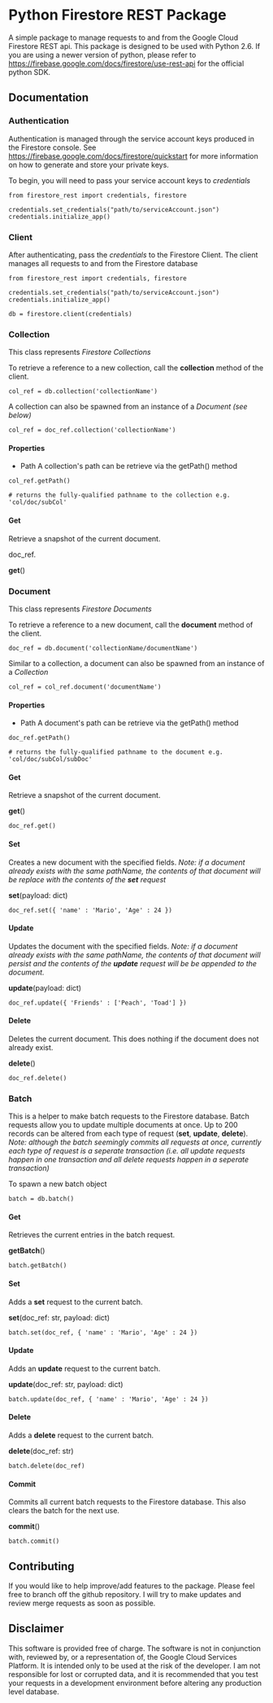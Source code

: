 # Python Firestore REST Package

A simple package to manage requests to and from the Google Cloud Firestore REST api. This package is designed to be used with Python 2.6. If you are using a newer version of python, please refer to https://firebase.google.com/docs/firestore/use-rest-api for the official python SDK.

## Documentation

### Authentication

Authentication is managed through the service account keys produced in the Firestore console. See https://firebase.google.com/docs/firestore/quickstart for more information on how to generate and store your private keys.

To begin, you will need to pass your service account keys to *credentials*

```
from firestore_rest import credentials, firestore

credentials.set_credentials("path/to/serviceAccount.json")
credentials.initialize_app()
```

### Client

After authenticating, pass the *credentials* to the Firestore Client. The client manages all requests to and from the Firestore database

```
from firestore_rest import credentials, firestore

credentials.set_credentials("path/to/serviceAccount.json")
credentials.initialize_app()

db = firestore.client(credentials)
```

### Collection

This class represents *Firestore Collections*

To retrieve a reference to a new collection, call the **collection** method of the client.

```
col_ref = db.collection('collectionName')
```

A collection can also be spawned from an instance of a *Document (see below)*

```
col_ref = doc_ref.collection('collectionName')
```

#### Properties

* Path
A collection's path can be retrieve via the getPath() method

```
col_ref.getPath()

# returns the fully-qualified pathname to the collection e.g. 'col/doc/subCol'
```

#### Get

Retrieve a snapshot of the current document.

doc_ref.

**get**()

### Document

This class represents *Firestore Documents*

To retrieve a reference to a new document, call the **document** method of the client.

```
doc_ref = db.document('collectionName/documentName')
```

Similar to a collection, a document can also be spawned from an instance of a *Collection*

```
col_ref = col_ref.document('documentName')
```

#### Properties

* Path
A document's path can be retrieve via the getPath() method

```
doc_ref.getPath()

# returns the fully-qualified pathname to the document e.g. 'col/doc/subCol/subDoc'
```

#### Get

Retrieve a snapshot of the current document.

**get**()

```
doc_ref.get()
```

#### Set

Creates a new document with the specified fields. *Note: if a document already exists with the same pathName, the contents of that document will be replace with the contents of the **set** request*

**set**(payload: dict)

```
doc_ref.set({ 'name' : 'Mario', 'Age' : 24 })
```

#### Update

Updates the document with the specified fields. *Note: if a document already exists with the same pathName, the contents of that document will persist and the contents of the **update** request will be be appended to the document.*

**update**(payload: dict)

```
doc_ref.update({ 'Friends' : ['Peach', 'Toad'] })
```

#### Delete

Deletes the current document. This does nothing if the document does not already exist.

**delete**()

```
doc_ref.delete()
```

### Batch

This is a helper to make batch requests to the Firestore database. Batch requests allow you to update multiple documents at once. Up to 200 records can be altered from each type of request (**set**, **update**, **delete**). *Note: although the batch seemingly commits all requests at once, currently each type of request is a seperate transaction (i.e. all update requests happen in one transaction and all delete requests happen in a seperate transaction)*

To spawn a new batch object

```
batch = db.batch()
```

#### Get

Retrieves the current entries in the batch request.

**getBatch**()

```
batch.getBatch()
```

#### Set

Adds a **set** request to the current batch.

**set**(doc_ref: str, payload: dict)

```
batch.set(doc_ref, { 'name' : 'Mario', 'Age' : 24 })
```

#### Update

Adds an **update** request to the current batch.

**update**(doc_ref: str, payload: dict)

```
batch.update(doc_ref, { 'name' : 'Mario', 'Age' : 24 })
```

#### Delete

Adds a **delete** request to the current batch.

**delete**(doc_ref: str)

```
batch.delete(doc_ref)
```

#### Commit

Commits all current batch requests to the Firestore database. This also clears the batch for the next use.

**commit**()

```
batch.commit()
```

## Contributing

If you would like to help improve/add features to the package. Please feel free to branch off the github repository. I will try to make updates and review merge requests as soon as possible.

## Disclaimer

This software is provided free of charge. The software is not in conjunction with, reviewed by, or a representation of, the Google Cloud Services Platform. It is intended only to be used at the risk of the developer. I am not responsible for lost or corrupted data, and it is recommended that you test your requests in a development environment before altering any production level database.